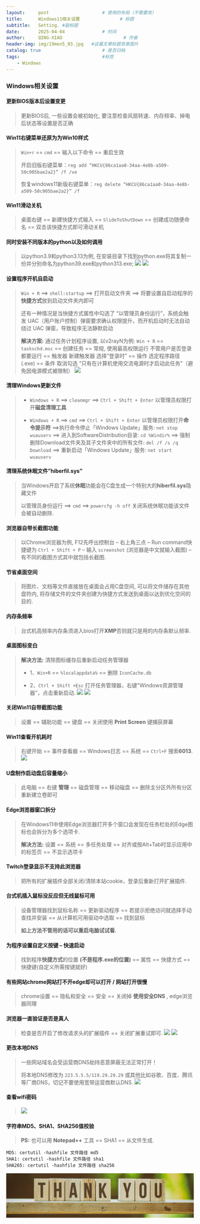```yaml
---
layout:     post   				    # 使用的布局（不需要改）
title:      Windows11相关设置 				# 标题 
subtitle:   Setting. #副标题
date:       2025-04-04 				# 时间
author:     QING-XIAO						# 作者
header-img: img/19mon5_03.jpg 	#这篇文章标题背景图片
catalog: true 						# 是否归档
tags:								#标签
    - Windows
---
```


       
### Windows相关设置

#### 更新BIOS版本后设置变更
> 更新BIOS后, 一些设置会被初始化, 要注意检查风扇转速、内存频率、掉电后状态等设置是否正确

#### Win11右键菜单还原为为Win10样式
> ```Win+r``` == ```cmd``` == 输入以下命令 == 重启生效
>
> 开启旧版右键菜单：```reg add “HKCU{86ca1aa0-34aa-4e8b-a509-50c905bae2a2}” /f /ve```
>
> 恢复windows11新版右键菜单：```reg delete “HKCU{86ca1aa0-34aa-4e8b-a509-50c905bae2a2}” /f```

#### Win11滑动关机
> 桌面右键 == 新建快捷方式输入 == ```SlideToShutDown``` == 创建成功随便命名 == 双击该快捷方式即可滑动关机

#### 同时安装不同版本的python以及如何调用
> 以python3.9和python3.13为例, 在安装目录下找到python.exe将其复制一份并分别命名为python39.exe和python313.exe;
> ![](https://api2.mubu.com/v3/document_image/30633785_d0de8e70-5c77-44c4-fa57-877acc93ac3a.png)
> ![](https://api2.mubu.com/v3/document_image/30633785_eb938635-349b-4f3d-b57d-6eb91d5ebde8.png)

#### 设置程序开机自启动
> ```Win + R``` ==> ```shell:startup``` ==> 打开启动文件夹 ==> 将要设置自启动程序的**快捷方式**放到启动文件夹内即可
>
> 还有一种情况是当快捷方式属性中勾选了 “以管理员身份运行”，系统会触发 UAC（用户账户控制）弹窗要求确认权限提升，而开机启动时无法自动绕过 UAC 弹窗，导致程序无法静默启动
>
> **解决方案:** 通过任务计划程序设置, 以v2rayN为例: ```Win + R``` == ```taskschd.msc``` == 创建任务 == 常规, 使用最高权限运行 不管用户是否登录都要运行 == 触发器 新建触发器 选择”登录时” == 操作 选定程序路径(.exe) == 条件 取消勾选 “只有在计算机使用交流电源时才启动此任务”（避免因电源模式被限制）
> ![](https://api2.mubu.com/v3/document_image/30633785_c7625a77-61ff-4ebe-9f69-b93c6f4150b6.png)

#### 清理Windows更新文件
> - ```Windows + R``` ==> ```cleanmgr``` ==> ```Ctrl + Shift + Enter``` 以管理员权限打开**磁盘清理工具**
>
> - ```Windows + R``` ==> ```cmd``` ==> ```Ctrl + Shift + Enter``` 以管理员权限打开**命令提示符** ==>执行命令停止「Windows Update」服务: ```net stop wuauserv``` ==> 进入到SoftwareDistribution目录: ```cd %Windir%``` ==> 强制删除Download文件夹及其子文件夹中的所有文件: ```del /f /s /q Download``` ==> 重新启动「Windows Update」服务: ```net start wuauserv```

#### 清理系统休眠文件”hiberfil.sys”
> 当Windows开启了系统**休眠**功能会在C盘生成一个特别大的**hiberfil.sys**隐藏文件
> 
> 以管理员身份运行 ==> ```cmd``` ==> ```powercfg -h off``` 关闭系统休眠功能该文件会被自动删除. 

#### 浏览器自带长截图功能
> 以Chrome浏览器为例, F12先呼出控制台 – 右上角三点 – Run command快捷键为 ```Ctrl + Shift + P``` – 输入 ```screenshot``` (浏览器是中文就输入截图) – 有不同的截图方式其中就包括长截图.

#### 节省桌面空间
> 将图片、文档等文件直接放在桌面会占用C盘空间, 可以将文件储存在其他盘符内, 将存储文件的文件夹创建为快捷方式发送到桌面以达到优化空间的目的.

#### 内存条频率
> 台式机高频率内存条须进入bios打开**XMP**否则就只是用的内存条默认频率.

#### 桌面图标变白
> **解决方法:** 清除图标缓存后重新启动任务管理器
>
> - 1、```Win+R``` == ```%localappdata%``` == 删除 ```IconCache.db```
>
> - 2、```Ctrl + Shift +Esc``` 打开任务管理器，右键"Windows资源管理器"，点击重新启动.
> ![](https://api2.mubu.com/v3/document_image/30633785_1ac966ae-f6e5-4d63-c2ac-172e45c4fb97.png)
> ![](https://api2.mubu.com/v3/document_image/30633785_ff76a5c4-cd8c-492d-f680-bd2dcb941620.png)

#### 关闭Win11自带截图功能
> 设置 == 辅助功能 == 键盘 == 关闭使用 **Print Screen** 键捕获屏幕

#### Win11查看开机耗时
> 右键开始 == 事件查看器 == Windows日志 == 系统 == ```Ctrl+F``` 搜索**6013**.
> ![](https://api2.mubu.com/v3/document_image/30633785_eaf56f08-d88c-4342-b70f-c477b877fcc1.png)

#### U盘制作启动盘后容量缩小
> 此电脑 == 右键 **管理**  == 磁盘管理 == 移动磁盘 == 删除主分区外所有分区重新建立卷即可

#### Edge浏览器窗口拆分
> 在Windows11中使用Edge浏览器打开多个窗口会发现在任务栏处的Edge图标也会拆分为多个选项卡.
>
> **解决方法:** 设置 == 系统 == 多任务处理 == 对齐或按Alt+Tab时显示应用中的标签页 == 不显示选项卡

#### Twitch登录显示不支持此浏览器
> 把所有的扩展插件全部关闭/清除本站cookie，登录后重新打开扩展插件.

#### 台式机插入鼠标没反应但无线鼠标可用
> 设备管理器找到鼠标名称 == 更新驱动程序 == 若提示拒绝访问就选择手动查找并安装 == 从计算机可用驱动中选取 == 找到鼠标
>
> **如上方法不管用的话可以重启电脑试试看.**

#### 为程序设置自定义按键 – 快速启动
> 找到程序**快捷方式**的位置 **(不是程序.exe的位置)** == 属性 == 快捷方式 == 快捷键(自定义所需按键就好)

#### 有些网站chrome网站打不开edge却可以打开 / 网站打开很慢
> chrome设置 == 隐私和安全 == 安全 == 关闭掉 **使用安全DNS** , edge浏览器同理

#### 浏览器一直验证是否是真人
> 检查是否开启了修改请求头的扩展插件 == 关闭扩展重试即可.
> ![](https://api2.mubu.com/v3/document_image/30633785_00b20c22-6b0f-446d-aaf5-653fb96e303d.png)
> ![](https://api2.mubu.com/v3/document_image/30633785_5aadc7f2-80ea-44b2-acae-3fe7cfb57a2a.png)

#### 更改本地DNS
> 一些网站域名会受运营商DNS劫持恶意屏蔽无法正常打开！
> 
> 将本地DNS修改为 ```223.5.5.5/119.29.29.29``` 或其他比如谷歌、百度、腾讯等厂商DNS，切记不要使用宽带运营商默认DNS.
> ![](https://api2.mubu.com/v3/document_image/30633785_4af76642-34a4-4a98-b904-cd539035ab8e.png)

#### 查看wifi密码
> ![](https://api2.mubu.com/v3/document_image/30633785_146e056a-8aee-4b1c-da24-ddd077a547d7.png)



#### 字符串MD5、SHA1、SHA256值校验
> **PS:** 也可以用 **Notepad++** 工具 == SHA1 == 从文件生成.
```
MD5: certutil -hashfile 文件路径 md5
SHA1: certutil -hashfile 文件路径 sha1
SHA265: certutil -hashfile 文件路径 sha256
```


![ByeBye](/img/thank-you.jpg "Thank you!")